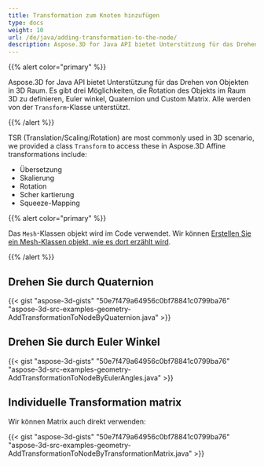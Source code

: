 ```yaml
---
title: Transformation zum Knoten hinzufügen
type: docs
weight: 10
url: /de/java/adding-transformation-to-the-node/
description: Aspose.3D for Java API bietet Unterstützung für das Drehen von Objekten in 3D Raum. Es gibt drei Möglichkeiten, die Rotation des Objekts im Raum 3D zu definieren, Euler winkel, Quaternion und Custom Matrix. Alle werden von der Klasse Transform unterstützt.
---
```

{{% alert color="primary" %}} 

Aspose.3D for Java API bietet Unterstützung für das Drehen von Objekten in 3D Raum. Es gibt drei Möglichkeiten, die Rotation des Objekts im Raum 3D zu definieren, Euler winkel, Quaternion und Custom Matrix. Alle werden von der `Transform`-Klasse unterstützt.

{{% /alert %}} 

TSR (Translation/Scaling/Rotation) are most commonly used in 3D scenario, we provided a class `Transform` to access these in Aspose.3D Affine transformations include:

- Übersetzung
- Skalierung
- Rotation
- Scher kartierung
- Squeeze-Mapping

{{% alert color="primary" %}} 

Das `Mesh`-Klassen objekt wird im Code verwendet. Wir können [Erstellen Sie ein Mesh-Klassen objekt, wie es dort erzählt wird](https://docs.dynabic.com/display/3djava/Create+3D+Mesh+and+Scene).

{{% /alert %}} 
##  **Drehen Sie durch Quaternion**
{{< gist "aspose-3d-gists" "50e7f479a64956c0bf78841c0799ba76" "aspose-3d-src-examples-geometry-AddTransformationToNodeByQuaternion.java" >}}
##  **Drehen Sie durch Euler Winkel**
{{< gist "aspose-3d-gists" "50e7f479a64956c0bf78841c0799ba76" "aspose-3d-src-examples-geometry-AddTransformationToNodeByEulerAngles.java" >}}
##  **Individuelle Transformation matrix**
Wir können Matrix auch direkt verwenden:

{{< gist "aspose-3d-gists" "50e7f479a64956c0bf78841c0799ba76" "aspose-3d-src-examples-geometry-AddTransformationToNodeByTransformationMatrix.java" >}}
